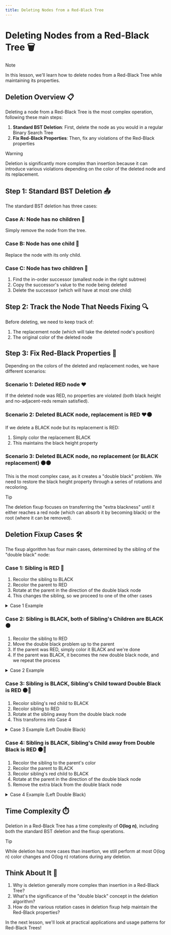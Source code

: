 ```yaml
---
title: Deleting Nodes from a Red-Black Tree
---
```


# Deleting Nodes from a Red-Black Tree 🗑️

> [!NOTE]
> In this lesson, we'll learn how to delete nodes from a Red-Black Tree while maintaining its properties.

## Deletion Overview 📋

Deleting a node from a Red-Black Tree is the most complex operation, following these main steps:

1. **Standard BST Deletion**: First, delete the node as you would in a regular Binary Search Tree
2. **Fix Red-Black Properties**: Then, fix any violations of the Red-Black properties

> [!WARNING]
> Deletion is significantly more complex than insertion because it can introduce various violations depending on the color of the deleted node and its replacement.

## Step 1: Standard BST Deletion 📤

The standard BST deletion has three cases:

### Case A: Node has no children 🍃
Simply remove the node from the tree.

### Case B: Node has one child 🌿
Replace the node with its only child.

### Case C: Node has two children 🌳
1. Find the in-order successor (smallest node in the right subtree)
2. Copy the successor's value to the node being deleted
3. Delete the successor (which will have at most one child)

## Step 2: Track the Node That Needs Fixing 🔍

Before deleting, we need to keep track of:
1. The replacement node (which will take the deleted node's position)
2. The original color of the deleted node

## Step 3: Fix Red-Black Properties 🔧

Depending on the colors of the deleted and replacement nodes, we have different scenarios:

### Scenario 1: Deleted RED node ❤️
If the deleted node was RED, no properties are violated (both black height and no-adjacent-reds remain satisfied).

### Scenario 2: Deleted BLACK node, replacement is RED ❤️⚫
If we delete a BLACK node but its replacement is RED:
1. Simply color the replacement BLACK
2. This maintains the black height property

### Scenario 3: Deleted BLACK node, no replacement (or BLACK replacement) ⚫⚫
This is the most complex case, as it creates a "double black" problem. We need to restore the black height property through a series of rotations and recoloring.

> [!TIP]
> The deletion fixup focuses on transferring the "extra blackness" until it either reaches a red node (which can absorb it by becoming black) or the root (where it can be removed).

## Deletion Fixup Cases 🛠️

The fixup algorithm has four main cases, determined by the sibling of the "double black" node:

### Case 1: Sibling is RED 🔴

1. Recolor the sibling to BLACK
2. Recolor the parent to RED
3. Rotate at the parent in the direction of the double black node
4. This changes the sibling, so we proceed to one of the other cases

<details>
<summary>Case 1 Example</summary>

```mermaid
graph TD
    P[P BLACK] --- DB[DB DOUBLE BLACK]
    P --- S[S RED]
    S --- SL[SL BLACK]
    S --- SR[SR BLACK]
    
    style P fill:black,color:white
    style DB fill:black,color:white,stroke:red,stroke-width:3px
    style S fill:red,color:white
    style SL fill:black,color:white
    style SR fill:black,color:white
```

After applying Case 1 (left rotation at P):

```mermaid
graph TD
    S[S BLACK] --- P[P RED]
    S --- SR[SR BLACK]
    P --- DB[DB DOUBLE BLACK]
    P --- SL[SL BLACK]
    
    style S fill:black,color:white
    style P fill:red,color:white
    style DB fill:black,color:white,stroke:red,stroke-width:3px
    style SL fill:black,color:white
    style SR fill:black,color:white
```

Now SL is the new sibling of the double black node.
</details>

### Case 2: Sibling is BLACK, both of Sibling's Children are BLACK ⚫

1. Recolor the sibling to RED
2. Move the double black problem up to the parent
3. If the parent was RED, simply color it BLACK and we're done
4. If the parent was BLACK, it becomes the new double black node, and we repeat the process

<details>
<summary>Case 2 Example</summary>

```mermaid
graph TD
    P[P BLACK] --- DB[DB DOUBLE BLACK]
    P --- S[S BLACK]
    S --- SL[SL BLACK]
    S --- SR[SR BLACK]
    
    style P fill:black,color:white
    style DB fill:black,color:white,stroke:red,stroke-width:3px
    style S fill:black,color:white
    style SL fill:black,color:white
    style SR fill:black,color:white
```

After applying Case 2:

```mermaid
graph TD
    P[P DOUBLE BLACK] --- DB[DB BLACK]
    P --- S[S RED]
    S --- SL[SL BLACK]
    S --- SR[SR BLACK]
    
    style P fill:black,color:white,stroke:red,stroke-width:3px
    style DB fill:black,color:white
    style S fill:red,color:white
    style SL fill:black,color:white
    style SR fill:black,color:white
```

Now we need to apply the fixup algorithm to the parent P.
</details>

### Case 3: Sibling is BLACK, Sibling's Child toward Double Black is RED ⚫🔴

1. Recolor sibling's red child to BLACK
2. Recolor sibling to RED
3. Rotate at the sibling away from the double black node
4. This transforms into Case 4

<details>
<summary>Case 3 Example (Left Double Black)</summary>

```mermaid
graph TD
    P[P BLACK] --- DB[DB DOUBLE BLACK]
    P --- S[S BLACK]
    S --- SL[SL RED]
    S --- SR[SR BLACK]
    
    style P fill:black,color:white
    style DB fill:black,color:white,stroke:red,stroke-width:3px
    style S fill:black,color:white
    style SL fill:red,color:white
    style SR fill:black,color:white
```

After applying Case 3 (right rotation at S):

```mermaid
graph TD
    P[P BLACK] --- DB[DB DOUBLE BLACK]
    P --- SL[SL BLACK]
    SL --- SL_L[" "]
    SL --- S[S RED]
    S --- SL_R[" "]
    S --- SR[SR BLACK]
    
    style P fill:black,color:white
    style DB fill:black,color:white,stroke:red,stroke-width:3px
    style SL fill:black,color:white
    style S fill:red,color:white
    style SR fill:black,color:white
    style SL_L fill:white,color:white
    style SL_R fill:white,color:white
```

Now SL is the new sibling, and we proceed to Case 4.
</details>

### Case 4: Sibling is BLACK, Sibling's Child away from Double Black is RED ⚫🔴

1. Recolor the sibling to the parent's color
2. Recolor the parent to BLACK
3. Recolor sibling's red child to BLACK
4. Rotate at the parent in the direction of the double black node
5. Remove the extra black from the double black node

<details>
<summary>Case 4 Example (Left Double Black)</summary>

```mermaid
graph TD
    P[P BLACK] --- DB[DB DOUBLE BLACK]
    P --- S[S BLACK]
    S --- SL[SL BLACK]
    S --- SR[SR RED]
    
    style P fill:black,color:white
    style DB fill:black,color:white,stroke:red,stroke-width:3px
    style S fill:black,color:white
    style SL fill:black,color:white
    style SR fill:red,color:white
```

After applying Case 4 (left rotation at P):

```mermaid
graph TD
    S[S BLACK] --- P[P BLACK]
    S --- SR[SR BLACK]
    P --- DB[DB BLACK]
    P --- SL[SL BLACK]
    
    style S fill:black,color:white
    style P fill:black,color:white
    style DB fill:black,color:white
    style SL fill:black,color:white
    style SR fill:black,color:white
```

The double black issue is resolved, and all Red-Black properties are restored.
</details>

## Time Complexity ⏱️

Deletion in a Red-Black Tree has a time complexity of **O(log n)**, including both the standard BST deletion and the fixup operations.

> [!TIP]
> While deletion has more cases than insertion, we still perform at most O(log n) color changes and O(log n) rotations during any deletion.

## Think About It 🤔

1. Why is deletion generally more complex than insertion in a Red-Black Tree?
2. What's the significance of the "double black" concept in the deletion algorithm?
3. How do the various rotation cases in deletion fixup help maintain the Red-Black properties?

In the next lesson, we'll look at practical applications and usage patterns for Red-Black Trees! 